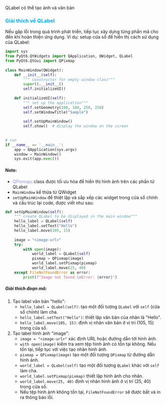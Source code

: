 QLabel có thể tạo ảnh và văn bản 
### <span style="color:rgb(0, 176, 240)">Giải thích về QLabel</span>
Nếu gặp lỗi trong quá trình phát triển, tiếp tục xây dựng từng phần mã cho đến khi hoàn thiện ứng dụng. 
Ví dụ:
setup cửa sổ để hiển thị cách sử dụng của QLabel:
```python
import sys  
from PyQt6.QtWidgets import QApplication, QWidget, QLabel  
from PyQt6.QtGui import QPixmap  
  
class MainWindow(QWidget):  
    def __init__(self):  
        """ constructor for empty window class"""  
        super().__init__()  
        self.initializeUI()  
  
    def initializeUI(self):  
        """ set up the application"""  
        self.setGeometry(100, 100, 250, 250)  
        self.setWindowTitle("Sample")  
  
        self.setUpMainWindow()  
        self.show()  # display the window on the screen  
  
  
# run  
if __name__ == '__main__':  
    app = QApplication(sys.argv)  
    window = MainWindow()  
    sys.exit(app.exec())
```

#### Note:
- <span style="color:rgb(149, 151, 208)">QPixmap</span>: class được tối ưu hóa để hiển thị hình ảnh trên các phần tử QLabel 
- `MainWindow` kế thừa từ QWidget
- `setUpMainWindow` để thiệt lập và sắp xếp các widget trong cửa sổ chính và cấu trúc lại code, được viết như sau:
```python
def setUpMainWindow(self):  
    """ create QLabel to be displayed in the main window"""  
    hello_label = QLabel(self)  
    hello_label.setText("Hello")  
    hello_label.move(105, 15)  
  
    image = "<image-url>"  
    try:  
        with open(image):  
            world_label = QLabel(self)  
            pixmap = QPixmap(image)  
            world_label.setPixmap(pixmap)  
            world_label.move(25, 40)  
    except FileNotFoundError as error:  
        print(f"Image not found.\nError: {error}")
```
##### Giải thích đoạn mã:
1. Tạo label văn bản "hello":
	-  `hello_label = QLabel(self)`: tạo một đối tượng `QLabel` với `self` (cửa sổ chính) làm cha.
	- `hello_label.setText("Hello")`: thiết lập văn bản của nhãn là "Hello".
	- `hello_label.move(105, 15)`: định vị nhãn văn bản ở vị trí (105, 15) trong cửa sổ.
2. Tạo label hình ảnh "image":
	- `image = "<image-url>"` xác định URL hoặc đường dẫn tới hình ảnh.
	- `with open(image)` kiểm tra xem tệp hình ảnh có tồn tại không. Nếu tồn tại, tiếp tục với việc tạo nhãn hình ảnh.
	- `pixmap = QPixmap(image)` tạo một đối tượng `QPixmap` từ đường dẫn hình ảnh.
	- `world_label = QLabel(self)` tạo một đối tượng `QLabel` khác với `self` làm cha.
	- `world_label.setPixmap(pixmap)` thiết lập hình ảnh cho nhãn.
	- `world_label.move(25, 40)` định vị nhãn hình ảnh ở vị trí (25, 40) trong cửa sổ.
	- Nếu tệp hình ảnh không tồn tại, `FileNotFoundError` sẽ được bắt và in ra thông báo lỗi.